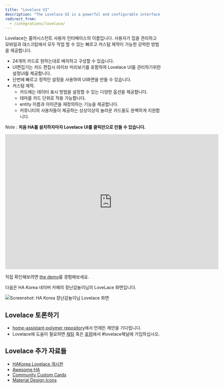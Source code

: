 ```yaml
---
title: "Lovelace UI"
description: "The Lovelace UI is a powerful and configurable interface for Home Assistant."
redirect_from:
  - /integrations/lovelace/
---
```


Lovelace는 홈어시스턴트 사용자 인터페이스의 이름입니다. 사용자가 집을 관리하고 모바일과 데스크탑에서 모두 작업 할 수 있는 빠르고 커스텀 제작이 가능한 강력한 방법을 제공합니다. 

 - 24개의 카드로 원하는대로 배치하고 구성할 수 있습니다.
 - UI편집기는 카드 편집시 라이브 미리보기를 포함하여 Lovelace UI를 관리하기위한 설정UI를 제공합니다.
 - 단번에 빠르고 정적인 설정을 사용하여 UI화면을 만들 수 있습니다.
 - 커스텀 제작.
   - 카드에는 데이터 표시 방법을 설정할 수 있는 다양한 옵션을 제공합니다.
   - 테마를 카드 단위로 적용 가능합니다.
   - entity 이름과 아이콘을 재정의하는 기능을 제공합니다.
   - 커뮤니티의 사용자들이 제공하는 상상이상의 놀라운 카드들도 완벽하게 지원합니다.


*Note* : **처음 HA를 설치하자마자 Lovelace UI를 클릭만으로 만들 수 있습니다.**

<div class='videoWrapper'>
<iframe width="690" height="437" src="https://www.youtube.com/embed/J7YWxROlmh4" frameborder="0" allow="accelerometer; autoplay; encrypted-media; gyroscope; picture-in-picture" allowfullscreen></iframe>
</div>

직접 확인해보려면 [the demo](https://demo.home-assistant.io)를 경험해보세요.

다음은 HA Korea 네이버 카페의 장난감놀이님의 LoveLace 화면입니다. 

<img src='/images/lovelace/hakorea_lovelace.png' alt='Screenshot: HA Korea 장난감놀이님 Lovelace 화면'>

## Lovelace 토론하기

- [home-assistant-polymer repository](https://github.com/home-assistant/home-assistant-polymer/)에서 언제든 제안을 기다립니다.
- Lovelace에 도움이 필요하면  [채팅](/join-chat/) 혹은 [포럼](https://community.home-assistant.io/c/projects/frontend)에서 #lovelace채널에 가입하십시오. 

## Lovelace 추가 자료들

* [HAKorea Lovelace 게시판](https://cafe.naver.com/ArticleList.nhn?search.clubid=29860180&search.menuid=13&search.boardtype=L)
* [Awesome HA](https://www.awesome-ha.com/#lovelace-ui)
* [Community Custom Cards](https://github.com/custom-cards)
* [Material Design Icons](https://materialdesignicons.com/tag/community)

